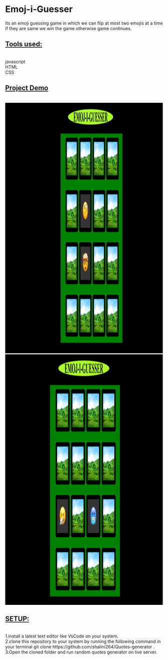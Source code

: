 # Emoj-i-Guesser
Its an emoji guessing game in which we can flip at most two emojis at a time if they are same we win the game otherwise game continues.
<br />
<h2><u><b>Tools used:</b></u></h2> <br />
javascript <br />
HTML <br />
CSS<br />
<h2><b><u>Project Demo</b></u></h2></br>
<img src="https://github.com/shalini264/Emoj-i-Guesser/blob/master/Screenshot%20(63).png" height="800px" width="800px"><br />
<img src="https://github.com/shalini264/Emoj-i-Guesser/blob/master/Screenshot%20(66).png" height="800px" width="800px"><br />
<h2><u><b>SETUP:</b></u></h2> <br />
1.install a latest text editor like VsCode on your system.<br />
2.clone this repository to your system by running the following command in your terminal
git clone https://github.com/shalini264/Quotes-generator .<br/>
3.Open the cloned folder and run random quotes generator on live server.
